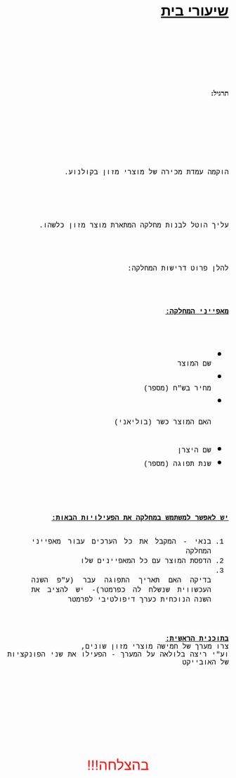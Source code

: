 

<div dir="rtl" style="direction:rtl"><font color="#000000" face="Arial" size="6"><span style="white-space:pre-wrap"><b><u>שיעורי בית</u></b>
<div style="direction:rtl"><div><div dir="rtl" style="font-family:arial,sans-serif;font-size:small">
<p dir="rtl" style="margin-top:0pt;margin-bottom:8pt;padding:0pt 18pt 0pt 0pt;line-height:1.295;text-align:right"><br>
</p></div></div><div><p style="margin-top:1em;margin-bottom:1em;line-height:normal"></p>
<p dir="rtl" style="margin-top:0pt;margin-bottom:8pt;line-height:1.295;text-align:right">
<span style="background-color:transparent;font-size:12pt;font-family:Calibri;color:rgb(0,0,0);font-weight:700;vertical-align:baseline;white-space:pre-wrap">תרגיל:</span>
<span style="background-color:transparent;color:rgb(0,0,0);font-family:Calibri;font-size:11pt;white-space:pre-wrap"> 
</span><br></p><div><span><p dir="rtl" style="line-height:1.38;text-align:justify">
<span style="font-size:12pt;font-family:&quot;Courier New&quot;;color:rgb(0,0,0);background-color:transparent;vertical-align:baseline;white-space:pre-wrap">
הוקמה עמדת מכירה של מוצרי מזון בקולנוע. </span></p><p dir="rtl" style="line-height:1.38;text-align:justify">
<span style="font-size:12pt;font-family:&quot;Courier New&quot;;color:rgb(0,0,0);background-color:transparent;vertical-align:baseline;white-space:pre-wrap">
עליך הוטל לבנות מחלקה המתארת מוצר מזון כלשהו.</span></p><p dir="rtl" style="line-height:1.38;text-align:justify">
<span style="font-size:12pt;font-family:&quot;Courier New&quot;;color:rgb(0,0,0);background-color:transparent;vertical-align:baseline;white-space:pre-wrap">להלן פרוט דרישות המחלקה:</span></p><p dir="rtl" style="line-height:1.38;text-align:justify">
<span style="font-size:12pt;font-family:&quot;Courier New&quot;;color:rgb(0,0,0);background-color:transparent;vertical-align:baseline;white-space:pre-wrap"><b><u>מאפייני המחלקה:</u></b></span></p><ul>
<li dir="rtl" style="list-style-type:disc;font-size:12pt;font-family:&quot;Noto Sans Symbols&quot;;color:rgb(0,0,0);background-color:transparent;vertical-align:baseline;white-space:pre"><p dir="rtl" style="line-height:1.3800000000000001;margin-top:0pt;margin-bottom:0pt;text-align:justify">
<span style="font-size:12pt;font-family:&quot;Courier New&quot;;background-color:transparent;vertical-align:baseline;white-space:pre-wrap">שם המוצר</span></p></li><li dir="rtl" style="list-style-type:disc;font-size:12pt;font-family:&quot;Noto Sans Symbols&quot;;color:rgb(0,0,0);background-color:transparent;vertical-align:baseline;white-space:pre">
<p dir="rtl" style="line-height:1.3800000000000001;margin-top:0pt;margin-bottom:0pt;text-align:justify"><span style="font-size:12pt;font-family:&quot;Courier New&quot;;background-color:transparent;vertical-align:baseline;white-space:pre-wrap">מחיר בש"ח (מספר)</span></p></li><li dir="rtl" style="list-style-type:disc;font-size:12pt;font-family:&quot;Noto Sans Symbols&quot;;color:rgb(0,0,0);background-color:transparent;vertical-align:baseline;white-space:pre">
<p dir="rtl" style="line-height:1.3800000000000001;margin-top:0pt;margin-bottom:0pt;text-align:justify">
<span style="font-size:12pt;font-family:&quot;Courier New&quot;;background-color:transparent;vertical-align:baseline;white-space:pre-wrap">האם המוצר כשר (בוליאני)</span></p>
</li><li dir="rtl" style="list-style-type:disc;font-size:12pt;font-family:&quot;Noto Sans Symbols&quot;;color:rgb(0,0,0);background-color:transparent;vertical-align:baseline;white-space:pre"><p dir="rtl" style="line-height:1.3800000000000001;margin-top:0pt;margin-bottom:0pt;text-align:justify"><span style="font-size:12pt;font-family:&quot;Courier New&quot;;background-color:transparent;vertical-align:baseline;white-space:pre-wrap">שם היצרן</span></p></li><li dir="rtl" style="list-style-type:disc;font-size:12pt;font-family:&quot;Noto Sans Symbols&quot;;color:rgb(0,0,0);background-color:transparent;vertical-align:baseline;white-space:pre"><p dir="rtl" style="line-height:1.3800000000000001;margin-top:0pt;margin-bottom:10pt;text-align:justify"><span style="font-size:12pt;font-family:&quot;Courier New&quot;;background-color:transparent;vertical-align:baseline;white-space:pre-wrap">שנת תפוגה (מספר)</span></p></li></ul>
<p dir="rtl" style="line-height:1.38;text-align:justify"><span style="font-size:12pt;font-family:&quot;Courier New&quot;;color:rgb(0,0,0);background-color:transparent;vertical-align:baseline;white-space:pre-wrap"><b><u>יש לאפשר למשתמש במחלקה את הפעילויות הבאות:</u></b></span></p><ol><li dir="rtl" style="list-style-type:decimal;font-size:12pt;font-family:&quot;Courier New&quot;;color:rgb(0,0,0);background-color:transparent;vertical-align:baseline;white-space:pre"><p dir="rtl" style="line-height:1.3800000000000001;margin-top:0pt;margin-bottom:0pt;text-align:justify"><span style="font-size:12pt;background-color:transparent;vertical-align:baseline;white-space:pre-wrap">בנאי - המקבל את כל הערכים עבור מאפייני המחלקה</span></p></li><li dir="rtl" style="list-style-type:decimal;font-size:12pt;font-family:&quot;Courier New&quot;;color:rgb(0,0,0);background-color:transparent;vertical-align:baseline;white-space:pre"><p dir="rtl" style="line-height:1.3800000000000001;margin-top:0pt;margin-bottom:0pt;text-align:justify"><span style="font-size:12pt;background-color:transparent;vertical-align:baseline;white-space:pre-wrap">הדפסת המוצר עם כל המאפיינים שלו</span></p></li><li dir="rtl" style="list-style-type:decimal;font-size:12pt;font-family:&quot;Courier New&quot;;color:rgb(0,0,0);background-color:transparent;vertical-align:baseline;white-space:pre"><p dir="rtl" style="line-height:1.3800000000000001;margin-top:0pt;margin-bottom:10pt;text-align:justify">
<span style="font-size:12pt;background-color:transparent;vertical-align:baseline;white-space:pre-wrap">בדיקה האם תאריך התפוגה עבר (ע"פ השנה העכשווית שנשלח לה כפרמטר)- יש להציב את השנה הנוכחית כערך דיפולטיבי לפרמטר</span></p></li></ol><div style="text-align:justify"><font color="#000000" face="Courier New"><span style="font-size:16px;white-space:pre-wrap"><br></span></font></div><div style="text-align:justify"><font color="#000000" face="Courier New"><span style="font-size:16px;white-space:pre-wrap"><br></span></font></div><div style="text-align:justify"><font color="#000000" face="Courier New"><span style="font-size:16px;white-space:pre-wrap"><b><u>בתוכנית הראשית:</u></b></span></font></div><div style="text-align:justify"><font color="#000000" face="Courier New"><span style="font-size:16px;white-space:pre-wrap">צרו מערך של חמישה מוצרי מזון שונים,</span></font></div><div style="text-align:justify"><font color="#000000" face="Courier New"><span style="font-size:16px;white-space:pre-wrap">וע"י ריצה בלולאה על המערך - הפעילו את שני הפונקציות של האובייקט</span></font></div><br><br><br></span>
</div></div></div><div style="direction:rtl"><div><br></div><div><span style="color:rgb(0,0,0);font-family:Arial;white-space:pre-wrap"><font size="4"><br></font></span></div><div style="text-align:center"><span style="white-space:pre-wrap"><font color="#ff0000" size="6" face="verdana, sans-serif">בהצלחה!!!</font>
</span></div></div></div>
